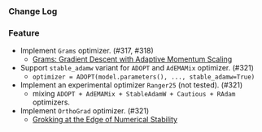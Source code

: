 ### Change Log

### Feature

* Implement `Grams` optimizer. (#317, #318)
    * [Grams: Gradient Descent with Adaptive Momentum Scaling](https://arxiv.org/abs/2412.17107) 
* Support `stable_adamw` variant for `ADOPT` and `AdEMAMix` optimizer. (#321)
    * `optimizer = ADOPT(model.parameters(), ..., stable_adamw=True)`
* Implement an experimental optimizer `Ranger25` (not tested). (#321)
    * mixing `ADOPT + AdEMAMix + StableAdamW + Cautious + RAdam` optimizers.
* Implement `OrthoGrad` optimizer. (#321)
    * [Grokking at the Edge of Numerical Stability](https://arxiv.org/abs/2501.04697) 
 